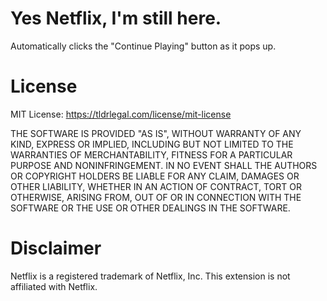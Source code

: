 # Yes Netflix, I'm still here.

Automatically clicks the "Continue Playing" button as it pops up.

# License

MIT License: https://tldrlegal.com/license/mit-license

THE SOFTWARE IS PROVIDED "AS IS", WITHOUT WARRANTY OF ANY KIND, EXPRESS OR IMPLIED, INCLUDING BUT NOT LIMITED TO THE WARRANTIES OF MERCHANTABILITY, FITNESS FOR A PARTICULAR PURPOSE AND NONINFRINGEMENT. IN NO EVENT SHALL THE AUTHORS OR COPYRIGHT HOLDERS BE LIABLE FOR ANY CLAIM, DAMAGES OR OTHER LIABILITY, WHETHER IN AN ACTION OF CONTRACT, TORT OR OTHERWISE, ARISING FROM, OUT OF OR IN CONNECTION WITH THE SOFTWARE OR THE USE OR OTHER DEALINGS IN THE SOFTWARE.

# Disclaimer

Netflix is a registered trademark of Netflix, Inc. This extension is not affiliated with Netflix.
